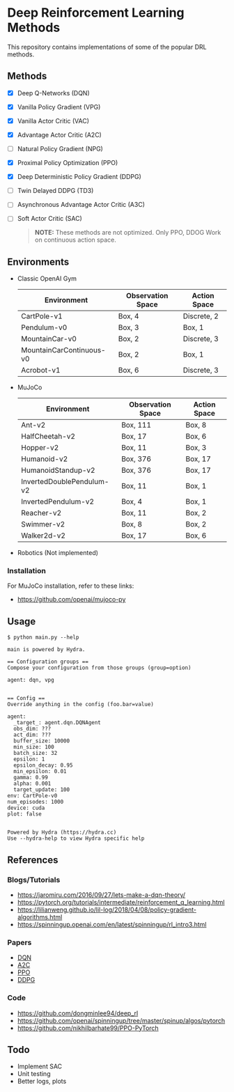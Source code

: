 # Deep Reinforcement Learning Methods

This repository contains implementations of some of the popular DRL methods.

## Methods

- [x] Deep Q-Networks (DQN)
- [x] Vanilla Policy Gradient (VPG)
- [x] Vanilla Actor Critic (VAC)
- [x] Advantage Actor Critic (A2C)
- [ ] Natural Policy Gradient (NPG)
- [x] Proximal Policy Optimization (PPO)
- [x] Deep Deterministic Policy Gradient (DDPG)
- [ ] Twin Delayed DDPG (TD3)
- [ ] Asynchronous Advantage Actor Critic (A3C)
- [ ] Soft Actor Critic (SAC)

  > **NOTE:** These methods are not optimized. Only PPO, DDOG Work on continuous action space.

## Environments

- Classic OpenAI Gym

  | Environment              | Observation Space | Action Space |
  | ------------------------ | ----------------- | ------------ |
  | CartPole-v1              | Box, 4            | Discrete, 2  |
  | Pendulum-v0              | Box, 3            | Box, 1       |
  | MountainCar-v0           | Box, 2            | Discrete, 3  |
  | MountainCarContinuous-v0 | Box, 2            | Box, 1       |
  | Acrobot-v1               | Box, 6            | Discrete, 3  |

- MuJoCo

  | Environment               | Observation Space | Action Space |
  | ------------------------- | ----------------- | ------------ |
  | Ant-v2                    | Box, 111          | Box, 8       |
  | HalfCheetah-v2            | Box, 17           | Box, 6       |
  | Hopper-v2                 | Box, 11           | Box, 3       |
  | Humanoid-v2               | Box, 376          | Box, 17      |
  | HumanoidStandup-v2        | Box, 376          | Box, 17      |
  | InvertedDoublePendulum-v2 | Box, 11           | Box, 1       |
  | InvertedPendulum-v2       | Box, 4            | Box, 1       |
  | Reacher-v2                | Box, 11           | Box, 2       |
  | Swimmer-v2                | Box, 8            | Box, 2       |
  | Walker2d-v2               | Box, 17           | Box, 6       |

- Robotics (Not implemented)

### Installation

For MuJoCo installation, refer to these links:

- https://github.com/openai/mujoco-py

## Usage

```shell
$ python main.py --help

main is powered by Hydra.

== Configuration groups ==
Compose your configuration from those groups (group=option)

agent: dqn, vpg


== Config ==
Override anything in the config (foo.bar=value)

agent:
  _target_: agent.dqn.DQNAgent
  obs_dim: ???
  act_dim: ???
  buffer_size: 10000
  min_size: 100
  batch_size: 32
  epsilon: 1
  epsilon_decay: 0.95
  min_epsilon: 0.01
  gamma: 0.99
  alpha: 0.001
  target_update: 100
env: CartPole-v0
num_episodes: 1000
device: cuda
plot: false


Powered by Hydra (https://hydra.cc)
Use --hydra-help to view Hydra specific help
```

## References

### Blogs/Tutorials

- https://jaromiru.com/2016/09/27/lets-make-a-dqn-theory/
- https://pytorch.org/tutorials/intermediate/reinforcement_q_learning.html
- https://lilianweng.github.io/lil-log/2018/04/08/policy-gradient-algorithms.html
- https://spinningup.openai.com/en/latest/spinningup/rl_intro3.html

### Papers

- [DQN](https://storage.googleapis.com/deepmind-media/dqn/DQNNaturePaper.pdf)
- [A2C](https://arxiv.org/pdf/1602.01783.pdf)
- [PPO](https://arxiv.org/pdf/1707.06347.pdf)
- [DDPG](https://arxiv.org/pdf/1509.02971.pdf)

### Code

- https://github.com/dongminlee94/deep_rl
- https://github.com/openai/spinningup/tree/master/spinup/algos/pytorch
- https://github.com/nikhilbarhate99/PPO-PyTorch

## Todo

- Implement SAC
- Unit testing
- Better logs, plots
